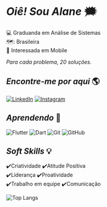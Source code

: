 # *Oiê!* *Sou Alane*  :right_anger_bubble:
💻	Graduanda em Análise de Sistemas     
🗺️: Brasileira        
 :iphone:	 Interessada em Mobile

 *Para cada problema, 20 soluções.*  

## *Encontre-me por aqui*  :earth_americas:
[![LinkedIn](https://img.shields.io/badge/LinkedIn-000?style=for-the-badge&logo=linkedin&logoColor=0E76A8)](https://www.linkedin.com/in/AlaneCostaC/) 
[![Instagram](https://img.shields.io/badge/Instagram-000?style=for-the-badge&logo=instagram&logoColor=0E76A8)]([https://www.linkedin.com/in/AlaneCostaC/](https://www.instagram.com/alanecostac/)) 

## *Aprendendo*  🧠
![Flutter](https://img.shields.io/badge/Flutter-000?style=for-the-badge&logo=flutter) ![Dart](https://img.shields.io/badge/Dart-000?style=for-the-badge&logo=dart) ![Git](https://img.shields.io/badge/Git-000?style=for-the-badge&logo=git) ![GitHub](https://img.shields.io/badge/GitHub-000?style=for-the-badge&logo=github)

## *Soft Skills* 💡
✔️Criatividade   ✔️Atitude Positiva   
✔️Liderança   ✔️Proatividade   
✔️Trabalho em equipe  ✔️Comunicação

![Top Langs](https://github-readme-stats-git-masterrstaa-rickstaa.vercel.app/api/top-langs/?username=SEUUSERNAME&layout=compact&bg_color=000&border_color=30A3DC&title_color=E94D5F&text_color=FFF)

